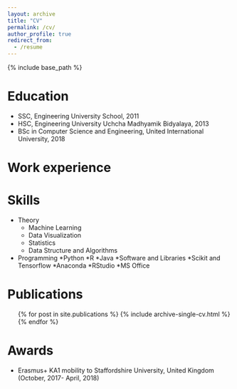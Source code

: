 ```yaml
---
layout: archive
title: "CV"
permalink: /cv/
author_profile: true
redirect_from:
  - /resume
---
```


{% include base_path %}

Education
======
* SSC, Engineering University School, 2011
* HSC, Engineering University Uchcha Madhyamik Bidyalaya, 2013
* BSc in Computer Science and Engineering, United International University, 2018

Work experience
======
Skills
======
* Theory
  * Machine Learning
  * Data Visualization
  * Statistics
  * Data Structure and Algorithms
* Programming
  *Python
  *R
  *Java
*Software and Libraries
  *Scikit and Tensorflow
  *Anaconda
  *RStudio
  *MS Office

Publications
======
  <ul>{% for post in site.publications %}
    {% include archive-single-cv.html %}
  {% endfor %}</ul>

Awards
======
* Erasmus+ KA1 mobility to Staffordshire University, United Kingdom (October, 2017- April, 2018)